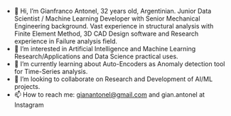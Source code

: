 - 👋 Hi, I’m Gianfranco Antonel, 32 years old, Argentinian. Junior Data Scientist / Machine Learning Developer with Senior Mechanical Engineering background. Vast experience in structural analysis with Finite Element Method, 3D CAD Design software and Research experience in Failure analysis field.
- 👀 I’m interested in Artificial Intelligence and Machine Learning Research/Applications and Data Science practical uses.
- 🌱 I’m currently learning about Auto-Encoders as Anomaly detection tool for Time-Series analysis.
- 💞️ I’m looking to collaborate on Research and Development of AI/ML projects.
- 📫 How to reach me: gianantonel@gmail.com and gian.antonel at Instagram

<!---
gianantonel/gianantonel is a ✨ special ✨ repository because its `README.md` (this file) appears on your GitHub profile.
You can click the Preview link to take a look at your changes.
--->

